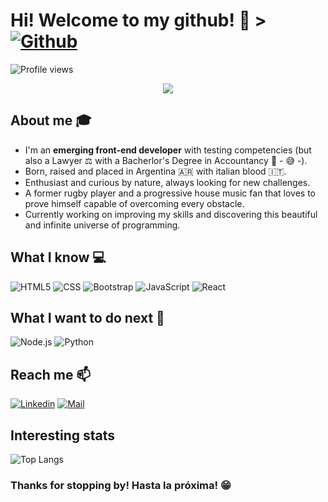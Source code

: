 
# Hi! Welcome to my github! 👋 > [![Github](https://img.shields.io/github/followers/lucasrimondi?label=Follow&style=social)](https://github.com/lucasrimondi)
![Profile views](https://gpvc.arturio.dev/lucasrimondi)

<div align="center">
	<img src="https://user-images.githubusercontent.com/87493125/127210438-b73b2765-5b09-41c4-a631-4c614361e374.jpg">
</div>

## About me :mortar_board:
- I'm an **emerging front-end developer** with testing competencies (but also a Lawyer ⚖️ with a Bacherlor's Degree in Accountancy 🧮 - 😅 -).<br>
- Born, raised and placed in Argentina 🇦🇷 with italian blood 🇮🇹. <br>
- Enthusiast and curious by nature, always looking for new challenges. <br> 
- A former rugby player and a progressive house music fan that loves to prove himself capable of overcoming every obstacle.<br>
- Currently working on improving my skills and discovering this beautiful and infinite universe of programming.

## What I know :computer:
  ![HTML5](https://img.shields.io/badge/-HTML5-333333?style=flat&logo=HTML5)
  ![CSS](https://img.shields.io/badge/-CSS-333333?style=flat&logo=CSS3&logoColor=1572B6)
  ![Bootstrap](https://img.shields.io/badge/-Bootstrap-333333?style=flat&logo=bootstrap&logoColor=563D7C)
  ![JavaScript](https://img.shields.io/badge/-JavaScript-333333?style=flat&logo=javascript)
  ![React](https://img.shields.io/badge/-React-333333?style=flat&logo=react)

## What I want to do next :thinking:
![Node.js](https://img.shields.io/badge/-Node.js-333333?style=flat&logo=node.js)
![Python](https://img.shields.io/badge/-Python-333333?style=flat&logo=python)

## Reach me 📫
[![Linkedin](https://img.shields.io/badge/-Lucas%20Rimondi-blue?style=flat-square&logo=linkedin&logoColor=white&link=https://www.linkedin.com/in/lucasrimondi/)](https://www.linkedin.com/in/lucasrimondi/)
[![Mail](https://img.shields.io/badge/-lucasrimondi@gmail.com-gray?style=flat-square&logo=gmail&logoColor=red&link=https://www.linkedin.com/in/lucasrimondi/)](mailto:lucasrimondi@gmail.com)


## Interesting stats
![Top Langs](https://github-readme-stats.vercel.app/api/top-langs/?username=lucasrimondi)

### Thanks for stopping by! Hasta la próxima! 😁
